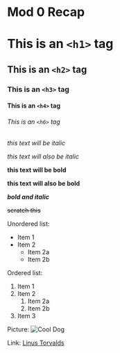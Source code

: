 # Mod 0 Recap

# This is an `<h1>` tag

## This is an `<h2>` tag

### This is an `<h3>` tag

#### This is an `<h4>` tag

###### This is an `<h6>` tag

*this text will be italic*

_this text will also be italic_

**this text will be bold**

__this text will also be bold__

**_bold and italic_**

~~scratch this~~

Unordered list:
* Item 1
* Item 2
  * Item 2a
  * Item 2b

Ordered list:
1. Item 1
1. Item 2
   1. Item 2a
   1. Item 2b
1. Item 3

Picture:
![Cool Dog](https://github-public-gists.s3-us-west-2.amazonaws.com/cool+dog+small.jpg)

Link:
[Linus Torvalds](https://en.wikipedia.org/wiki/Linus_Torvalds)
